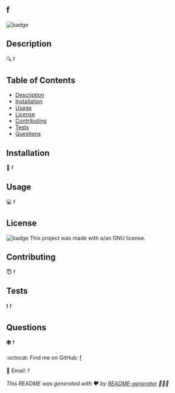 
  ## f
  ![badge](https://img.shields.io/badge/license-GNU-blueviolet)
  <br />
  ## Description
  🔍 f
  ## Table of Contents
  - [Description](#description)
  - [Installation](#installation)
  - [Usage](#usage)
  - [License](#license)
  - [Contributing](#contributing)
  - [Tests](#tests)
  - [Questions](#questions)
  ## Installation
  💾 f
  ## Usage
  💻 f
  ## License
  
  ![badge](https://img.shields.io/badge/license-GNU-blueviolet)
  This project was made with a/an GNU license.
  
  ## Contributing
  😇 f
  ## Tests
  ❗  f
  ## Questions
  👽 f<br />
  <br />
  :octocat: Find me on GitHub: [f](https://github.com/f)<br />
  <br />
  💬 Email: f<br /><br />
  _This README was generated with ❤️ by [README-generator](https://github.com/Cluce059/readme-generator) 	👀👀👀_
  